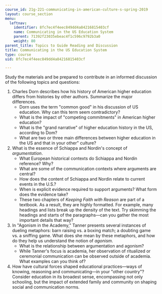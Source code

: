 ```yaml
---
course_id: 21g-221-communicating-in-american-culture-s-spring-2019
layout: course_section
menu:
  leftnav:
    identifier: 8fc7ec4f4eec849dd4a84216815403cf
    name: Communicating in the US Education System
    parent: 71392f23035ebeac4f1c596c9792b3a0
    weight: 80
parent_title: Topics to Guide Reading and Discussion
title: Communicating in the US Education System
type: course
uid: 8fc7ec4f4eec849dd4a84216815403cf

---
```


Study the materials and be prepared to contribute in an informed discussion of the following topics and questions:

1.  Charles Dorn describes how his history of American higher education differs from histories by other authors. Summarize the major differences.
    *   Dorn uses the term "common good" in his discussion of US education. Why can this term seem contradictory?
    *   What is the impact of "competing commitments" in American higher education?
    *   What is the "grand narrative" of higher education history in the US, according to Dom?
    *   What are two or three main differences between higher education in the US and that in your other" culture?
2.  What is the essence of Schiappa and Nordin's concept of _argumentation_.
    *   What European historical contexts do Schiappa and Nordin reference? Why?
    *   What are some of the communication contexts where arguments are central?
    *   How does the content of Schiappa and Nordin relate to current events in the U.S.?
    *   When is explicit evidence required to support arguments? What form does the evidence take?
    *   These two chapters of _Keeping Faith with Reason_ are part of a textbook. As a result, they are highly formatted. For example, many headings and lists break up the density of the text. Try skimming the headings and starts of the paragraphs—can you gather the most important details that way?
3.  In "Agonism in the Academy," Tanner presents several instances of dueling metaphors: barn raising vs. a boxing match; a doubting game vs. a sniffing game. What does she mean by these metaphors, and how do they help us understand the notion of _agonism_.
    *   What is the relationship between argumentation and agonism?
    *   While Tanner's focus is academia, her observation of ritualized or ceremonial communication can be observed outside of academia. What examples can you think of?
4.  How have cultural forces shaped educational practices—ways of knowing, reasoning and communicating—in your "other country"? Consider education in its broadest sense, encompassing not only schooling, but the impact of extended family and community on shaping social and communication norms.